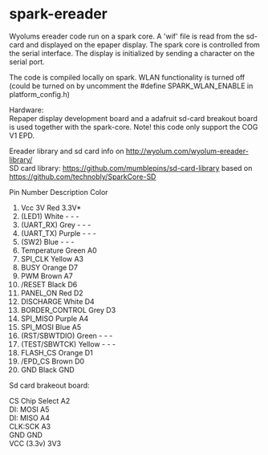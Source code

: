 # spark-ereader
Wyolums ereader code run on a spark core. A 'wif' file is read from the sd-card and displayed on the epaper display. The spark core is controlled from the serial interface. The display is initialized by sending a character on the serial port.  

The code is compiled locally on spark. WLAN functionality is turned off (could be turned on by uncomment the #define SPARK_WLAN_ENABLE in platform_config.h)

Hardware:  
Repaper display development board and a adafruit sd-card breakout board is used together with the spark-core. Note! this code only support the COG V1 EPD.

Ereader library and sd card info on http://wyolum.com/wyolum-ereader-library/  
SD card library: https://github.com/mumblepins/sd-card-library based on https://github.com/technobly/SparkCore-SD

Pin Number	Description	Color

1.	Vcc 3V	Red	3.3V*
2.	(LED1)	White	-	-	-
3.	(UART_RX)	Grey	-	-	-
4.	(UART_TX)	Purple	-	-	-
5.	(SW2)	Blue	-	-	-
6.	Temperature	Green	A0
7.	SPI_CLK	Yellow	A3
8.	BUSY	Orange	D7
9.	PWM	Brown	A7
10.	/RESET	Black	D6
11.	PANEL_ON	Red	D2
12.	DISCHARGE	White	D4
13.	BORDER_CONTROL	Grey	D3
14.	SPI_MISO	Purple	A4
15.	SPI_MOSI	Blue	A5
16.	(RST/SBWTDIO)	Green	-	-	-
17.	(TEST/SBWTCK)	Yellow	-	-	-
18.	FLASH_CS	Orange	D1
19.	/EPD_CS	Brown	D0
20.	GND	Black	GND


Sd card brakeout board:

CS Chip Select A2   
DI: MOSI A5  
DI: MISO A4  
CLK:SCK A3  
GND GND  
VCC (3.3v) 3V3  












